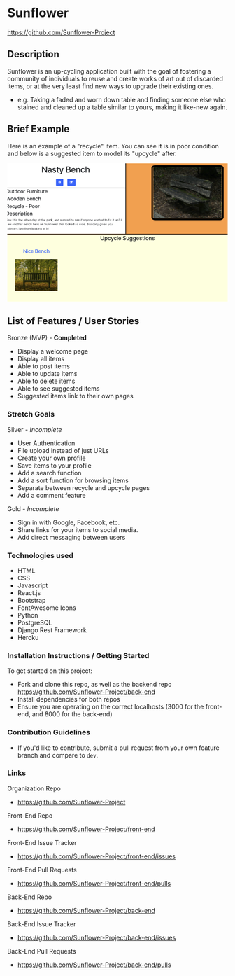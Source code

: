 # Sunflower 
https://github.com/Sunflower-Project
## Description
Sunflower is an up-cycling application built with the goal of fostering a community of individuals to reuse and create works of art out of discarded items, or at the very least find new ways to upgrade their existing ones.
- e.g. Taking a faded and worn down table and finding someone else who stained and cleaned up a table similar to yours, making it like-new again.

## Brief Example 
Here is an example of a "recycle" item. You can see it is in poor condition and below is a suggested item to model its "upcycle" after.

![Recycle Example](readme-pics/nastybench.png)

## List of Features / User Stories
Bronze (MVP) - **Completed**
- Display a welcome page
- Display all items
- Able to post items
- Able to update items
- Able to delete items
- Able to see suggested items
- Suggested items link to their own pages

### Stretch Goals
Silver - *Incomplete*
- User Authentication
- File upload instead of just URLs
- Create your own profile
- Save items to your profile
- Add a search function
- Add a sort function for browsing items
- Separate between recycle and upcycle pages
- Add a comment feature


Gold - *Incomplete*
- Sign in with Google, Facebook, etc.
- Share links for your items to social media.
- Add direct messaging between users

### Technologies used
- HTML
- CSS
- Javascript
- React.js
- Bootstrap
- FontAwesome Icons
- Python
- PostgreSQL
- Django Rest Framework
- Heroku

### Installation Instructions / Getting Started
To get started on this project:
- Fork and clone this repo, as well as the backend repo https://github.com/Sunflower-Project/back-end
- Install dependencies for both repos
- Ensure you are operating on the correct localhosts (3000 for the front-end, and 8000 for the back-end)

### Contribution Guidelines
- If you'd like to contribute, submit a pull request from your own feature branch and compare to ``` dev ```.

### Links
Organization Repo
- https://github.com/Sunflower-Project

Front-End Repo
- https://github.com/Sunflower-Project/front-end

Front-End Issue Tracker
- https://github.com/Sunflower-Project/front-end/issues

Front-End Pull Requests
- https://github.com/Sunflower-Project/front-end/pulls

Back-End Repo
- https://github.com/Sunflower-Project/back-end

Back-End Issue Tracker
- https://github.com/Sunflower-Project/back-end/issues

Back-End Pull Requests
- https://github.com/Sunflower-Project/back-end/pulls